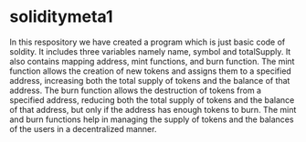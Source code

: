 # soliditymeta1

In this respository we have created a program which is just basic code of soldity. 
It includes three variables namely name, symbol and totalSupply. It also contains mapping address, mint functions, and burn function.
The mint function allows the creation of new tokens and assigns them to a specified address, increasing both the total supply of tokens and the balance of that address. The burn function allows the destruction of tokens from a specified address, reducing both the total supply of tokens and the balance of that address, but only if the address has enough tokens to burn. The mint and burn functions help in managing the supply of tokens and the balances of the users in a decentralized manner.
